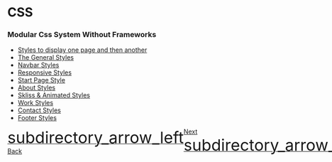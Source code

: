 # CSS
<link href="https://fonts.googleapis.com/icon?family=Material+Icons" rel="stylesheet">
<style>
    .buttons {
        display: flex;
        justify-content: space-between;
        align-items: center;
    }
</style>
<h3>Modular Css System Without Frameworks</h3>
<ul>
    <li><a href="resources/css/showAndHide.css">Styles to display one page and then another</a></li>
    <li><a href="resources/css/general.css">The General Styles</a></li>
    <li><a href="resources/css/navbar.css">Navbar Styles</a></li>
    <li><a href="resources/css/responsive.css">Responsive Styles</a></li>
    <li><a href="resources/css/start.css">Start Page Style</a></li>
    <li><a href="resources/css/about.css">About Styles</a></li>
    <li><a href="resources/css/skills.css">Skliss & Animated Styles</a></li>
    <li><a href="resources/css/work.css">Work Styles</a></li>
    <li><a href="resources/css/contact.css">Contact Styles</a></li>
    <li><a href="resources/css/footer.css">Footer Styles</a></li>
</ul>
<div class="buttons">
    <a href="Screenshots.md">
        <span style="font-size: 36px;" class="material-icons">subdirectory_arrow_left</span> Back
    </a>
    <a href="resources/js/index.js">
        Next <span style="font-size: 36px;" class="material-icons">subdirectory_arrow_right</span>
    </a>
</div>
